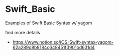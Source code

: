 # Swift_Basic

Examples of Swift Basic Syntax 
w/ yagom

find more details
- https://www.notion.so/iOS-Swift-syntax-yagom-62a289d8b8184c648451f3901bd631d4

